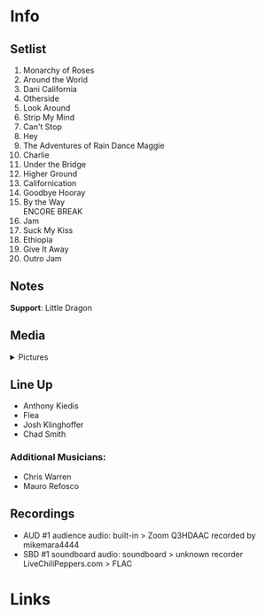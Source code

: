 # Info

## Setlist

1. Monarchy of Roses
2. Around the World
3. Dani California
4. Otherside
5. Look Around
6. Strip My Mind
7. Can't Stop
8. Hey
9. The Adventures of Rain Dance Maggie
10. Charlie
11. Under the Bridge
12. Higher Ground
13. Californication
14. Goodbye Hooray
15. By the Way
<br> ENCORE BREAK
16. Jam
17. Suck My Kiss
18. Ethiopia
19. Give It Away
20. Outro Jam

## Notes

**Support**: Little Dragon

## Media 

<details>
  <summary>Pictures</summary>
  <!--<img alt="Setlist" title="Setlist" src="_.jpg" height="200" />
  <img alt="Flyer" title="Flyer" src="_.jpg" height="200" />-->
</details>

## Line Up

* Anthony Kiedis
* Flea
* Josh Klinghoffer
* Chad Smith

### Additional Musicians:

* Chris Warren  
* Mauro Refosco

## Recordings

* AUD #1 audience audio: built-in > Zoom Q3HDAAC recorded by mikemara4444
* SBD #1 soundboard audio: soundboard > unknown recorder LiveChiliPeppers.com > FLAC

# Links
